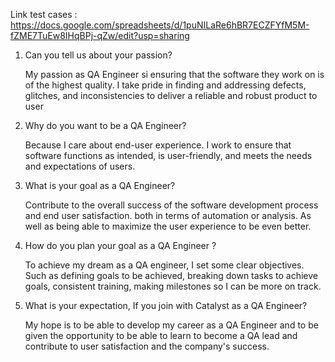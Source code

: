 
Link test cases : https://docs.google.com/spreadsheets/d/1puNILaRe6hBR7ECZFYfM5M-fZME7TuEw8IHqBPj-qZw/edit?usp=sharing 


1. Can you tell us about your passion?
   
   My passion as QA Engineer si ensuring that the software they work on is of the highest quality. I take pride in finding and addressing defects, glitches, and inconsistencies to deliver a reliable and robust product to user
2. Why do you want to be a QA Engineer?
   
   Because I care about end-user experience. I work to ensure that software functions as intended, is user-friendly, and meets the needs and expectations of users.
3. What is your goal as a QA Engineer?

   Contribute to the overall success of the software development process and end user satisfaction. both in terms of automation or analysis. As well as being able to maximize the user experience to be even better.
   
4. How do you plan your goal as a QA Engineer ?

   To achieve my dream as a QA engineer, I set some clear objectives. Such as defining goals to be achieved, breaking down tasks to achieve goals, consistent training, making milestones so I can be more on track.
   
5. What is your expectation, If you join with Catalyst as a QA Engineer?

   My hope is to be able to develop my career as a QA Engineer and to be given the opportunity to be able to learn to become a QA lead and contribute to user satisfaction and the company's success.

